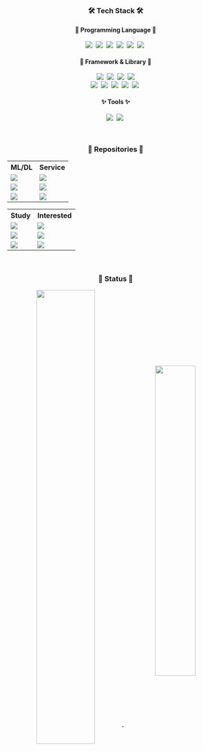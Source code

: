 <h3 align="center">🛠 Tech Stack 🛠</h3>

<h4 align="center">👾 Programming Language 👾</h4>
<p align="center">
  <img src="https://img.shields.io/badge/Python-3766AB?style=flat-square&logo=Python&logoColor=white"/></a>&nbsp
  <img src="https://img.shields.io/badge/C++-00599C?style=flat-square&logo=C%2B%2B&logoColor=white"/></a>&nbsp
  <img src="https://img.shields.io/badge/C-A8B9CC?style=flat-square&logo=C&logoColor=white"/></a>&nbsp
  <img src="https://img.shields.io/badge/Java-007396?style=flat-square&logo=Java&logoColor=white"/></a>&nbsp
  <img src="https://img.shields.io/badge/HTML-E34F26?style=flat-square&logo=html5&logoColor=white"/></a>&nbsp
  <img src="https://img.shields.io/badge/CSS-1572B6?style=flat-square&logo=css3&logoColor=white"/></a>&nbsp
</p>

<h4 align="center">🧠 Framework & Library 🧠</h4>
<p align="center">
  <img src="https://img.shields.io/badge/NumPy-013243?style=flat-square&logo=NumPy&logoColor=white"/></a>&nbsp
  <img src="https://img.shields.io/badge/Pandas-150458?style=flat-square&logo=Pandas&logoColor=white"/></a>&nbsp
  <img src="https://img.shields.io/badge/matplotlib-11557c?style=flat-square&logo=plotly&logoColor=white"/></a>&nbsp
  <img src="https://img.shields.io/badge/scikit--learn-F7931E?style=flat-square&logo=scikitlearn&logoColor=white"/></a>
  <br>
  <img src="https://img.shields.io/badge/PyTorch-EE4C2C?style=flat-square&logo=pytorch&logoColor=white"/></a>&nbsp
  <img src="https://img.shields.io/badge/TensorFlow-FF6F00?style=flat-square&logo=tensorflow&logoColor=white"/></a>&nbsp
  <img src="https://img.shields.io/badge/Django-092E20?style=flat-square&logo=django&logoColor=white"/></a>&nbsp
  <img src="https://img.shields.io/badge/Docker-2496ED?style=flat-square&logo=docker&logoColor=white"/></a>&nbsp
  <img src="https://img.shields.io/badge/MySQL-E6B91E?style=flat-square&logo=MySql&logoColor=white"/></a>&nbsp
</p>

<h4 align="center">✨ Tools ✨</h4>
<p align="center">
  <img src="https://img.shields.io/badge/Photoshop-31A8FF?style=flat-square&logo=adobephotoshop&logoColor=white"/></a>&nbsp
  <img src="https://img.shields.io/badge/Logic Pro-000000?style=flat-square&logo=apple&logoColor=white"/></a>&nbsp
</p>

<!--
Here are some ideas to get you started:

- 🔭 I’m currently working on ...
- 🌱 I’m currently learning ...
- 👯 I’m looking to collaborate on ...
- 🤔 I’m looking for help with ...
- 💬 Ask me about ...
- 📫 How to reach me: ...
- 😄 Pronouns: ...
- ⚡ Fun fact: ...
-->

<br>
<h3 align="center">📑 Repositories 📑</h3>

<table id="first_table" align="center" style="border:hidden!important;">
<tr id="header">
  <th>ML/DL</th>
  <th>Service</th>
</tr>
<tr id="first_line">
  <td>
    <a href="https://github.com/minyeamer/audio-mnist" target="_blank">
      <img align="middle" src="https://github-readme-stats.vercel.app/api/pin/?username=minyeamer&repo=audio-mnist&theme=dark" />
    </a>
  </td>
  <td>
    <a href="https://github.com/minyeamer/dinut" target="_blank">
      <img align="middle" src="https://github-readme-stats.vercel.app/api/pin/?username=minyeamer&repo=dinut&theme=dark" />
    </a>
  </td>
</tr>
<tr id="second_line">
  <td>
    <a href="https://github.com/minyeamer/credit-now" target="_blank">
      <img align="middle" src="https://github-readme-stats.vercel.app/api/pin/?username=minyeamer&repo=credit-now&theme=dark" />
    </a>
  </td>
  <td>
    <a href="https://github.com/minyeamer/gourmaid" target="_blank">
      <img align="middle" src="https://github-readme-stats.vercel.app/api/pin/?username=minyeamer&repo=gourmaid&theme=dark" />
    </a>
  </td>
</tr>
<tr id="third_line">
  <td>
    <a href="https://github.com/minyeamer/predict-cons" target="_blank">
      <img align="middle" src="https://github-readme-stats.vercel.app/api/pin/?username=minyeamer&repo=predict-cons&theme=dark" />
    </a>
  </td>
  <td>
    <a href="https://github.com/minyeamer/recruit-pirates" target="_blank">
      <img align="middle" src="https://github-readme-stats.vercel.app/api/pin/?username=minyeamer&repo=recruit-pirates&theme=dark" />
    </a>
  </td>
</tr>
</table>


<table id="second_table" align="center" style="border:hidden!important;">
<tr id="header">
  <th>Study</th>
  <th>Interested</th>
</tr>
<tr id="first_line">
  <td>
    <a href="https://github.com/minyeamer/til" target="_blank">
      <img align="middle" src="https://github-readme-stats.vercel.app/api/pin/?username=minyeamer&repo=til&theme=dark" />
    </a>
  </td>
  <td>
    <a href="https://github.com/yt-dlp/yt-dlp" target="_blank">
      <img align="middle" src="https://github-readme-stats.vercel.app/api/pin/?username=yt-dlp&repo=yt-dlp&theme=dark" />
    </a>
  </td>
</tr>
<tr id="second_line">
  <td>
    <a href="https://github.com/minyeamer/problem-solving" target="_blank">
      <img align="middle" src="https://github-readme-stats.vercel.app/api/pin/?username=minyeamer&repo=problem-solving&theme=dark" />
    </a>
  </td>
  <td>
    <a href="https://github.com/librosa/librosa" target="_blank">
      <img align="middle" src="https://github-readme-stats.vercel.app/api/pin/?username=librosa&repo=librosa&theme=dark" />
    </a>
  </td>
</tr>
<tr id="third_line">
  <td>
    <a href="https://github.com/minyeamer/ai-school" target="_blank">
      <img align="middle" src="https://github-readme-stats.vercel.app/api/pin/?username=minyeamer&repo=ai-school&theme=dark" />
    </a>
  </td>
  <td>
    <a href="https://github.com/ultralytics/yolov5" target="_blank">
      <img align="middle" src="https://github-readme-stats.vercel.app/api/pin/?username=ultralytics&repo=yolov5&theme=dark" />
    </a>
  </td>
</tr>
</table>

<br>
<h3 align="center">‍💫 Status ‍💫</h3>
<p align="center">
  <a href="https://github.com/anuraghazra/github-readme-stats" target="_blank">
    <img align="middle" width="52%" src="https://github-readme-stats.vercel.app/api?username=minyeamer&layout=compact&show_icons=true&theme=dark" />
  </a>&nbsp&nbsp
  <a href="https://github.com/anuraghazra/github-readme-stats" target="_blank">
    <img align="middle" width="43%" src="https://github-readme-stats.vercel.app/api/top-langs/?username=minyeamer&layout=compact&theme=vision-friendly-dark" />
  </a>
</p>
